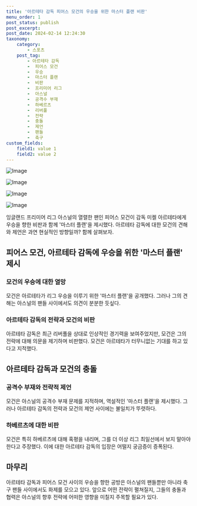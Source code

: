 ```yaml
---
title: '아르테타 감독 피어스 모건의 우승을 위한 마스터 플랜 비판'
menu_order: 1
post_status: publish
post_excerpt: 
post_date: 2024-02-14 12:24:30
taxonomy:
    category:
        - 스포츠
    post_tag:
        - 아르테타 감독
        -  피어스 모건
        -  우승
        -  마스터 플랜
        -  비판
        -  프리미어 리그
        -  아스널
        -  공격수 부재
        -  하베르츠
        -  리버풀
        -  전략
        -  충돌
        -  제언
        -  팬들
        -  축구
custom_fields:
    field1: value 1
    field2: value 2
---
```


![Image](https://imgnews.pstatic.net/image/117/2024/02/14/0003806339_001_20240214065001286.jpg?type=w647)

![Image](https://imgnews.pstatic.net/image/117/2024/02/14/0003806339_002_20240214065001328.jpg?type=w647)

![Image](https://imgnews.pstatic.net/image/117/2024/02/14/0003806339_003_20240214065001375.jpg?type=w647)

![Image](https://imgnews.pstatic.net/image/117/2024/02/14/0003806339_004_20240214065001415.jpg?type=w647)

잉글랜드 프리미어 리그 아스널의 열렬한 팬인 피어스 모건이 감독 미켈 아르테타에게 우승을 향한 비판과 함께 '마스터 플랜'을 제시했다. 아르테타 감독에 대한 모건의 견해와 제언은 과연 현실적인 방향일까? 함께 살펴보자.
## 피어스 모건, 아르테타 감독에 우승을 위한 '마스터 플랜' 제시
### 모건의 우승에 대한 열망
모건은 아르테타가 리그 우승을 이루기 위한 '마스터 플랜'을 공개했다. 그러나 그의 견해는 아스널의 팬들 사이에서도 의견이 분분한 듯싶다.
### 아르테타 감독의 전략과 모건의 비판
아르테타 감독은 최근 리버풀을 상대로 인상적인 경기력을 보여주었지만, 모건은 그의 전략에 대해 의문을 제기하며 비판했다. 모건은 아르테타가 터무니없는 기대를 하고 있다고 지적했다.
## 아르테타 감독과 모건의 충돌
### 공격수 부재와 전략적 제언
모건은 아스널의 공격수 부재 문제를 지적하며, 역설적인 '마스터 플랜'을 제시했다. 그러나 아르테타 감독의 전략과 모건의 제언 사이에는 불일치가 뚜렷하다.
### 하베르츠에 대한 비판
모건은 특히 하베르츠에 대해 혹평을 내리며, 그를 더 이상 리그 최일선에서 보지 말아야 한다고 주장했다. 이에 대한 아르테타 감독의 입장은 어떨지 궁금증이 증폭된다.
## 마무리
아르테타 감독과 피어스 모건 사이의 우승을 향한 공방은 아스널의 팬들뿐만 아니라 축구 팬들 사이에서도 화제를 모으고 있다. 앞으로 어떤 전략이 펼쳐질지, 그들의 충돌과 협력은 아스널의 향후 전략에 어떠한 영향을 미칠지 주목할 필요가 있다.
